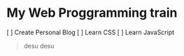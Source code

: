 <h1>My Web Proggramming train</h1>

[ ] Create Personal Blog
[ ] Learn CSS
[ ] Learn JavaScript

> desu desu